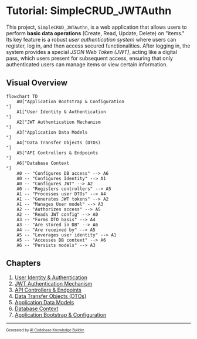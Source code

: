 # Tutorial: SimpleCRUD_JWTAuthn

This project, `SimpleCRUD_JWTAuthn`, is a web application that allows users to perform **basic data operations** (Create, Read, Update, Delete) on "items." Its key feature is a robust *user authentication system* where users can register, log in, and then access secured functionalities. After logging in, the system provides a special *JSON Web Token (JWT)*, acting like a digital pass, which users present for subsequent access, ensuring that only authenticated users can manage items or view certain information.


## Visual Overview

```mermaid
flowchart TD
    A0["Application Bootstrap & Configuration
"]
    A1["User Identity & Authentication
"]
    A2["JWT Authentication Mechanism
"]
    A3["Application Data Models
"]
    A4["Data Transfer Objects (DTOs)
"]
    A5["API Controllers & Endpoints
"]
    A6["Database Context
"]
    A0 -- "Configures DB access" --> A6
    A0 -- "Configures Identity" --> A1
    A0 -- "Configures JWT" --> A2
    A0 -- "Registers controllers" --> A5
    A1 -- "Processes user DTOs" --> A4
    A1 -- "Generates JWT tokens" --> A2
    A1 -- "Manages User model" --> A3
    A2 -- "Authorizes access" --> A5
    A2 -- "Reads JWT config" --> A0
    A3 -- "Forms DTO basis" --> A4
    A3 -- "Are stored in DB" --> A6
    A4 -- "Are received by" --> A5
    A5 -- "Leverages user identity" --> A1
    A5 -- "Accesses DB context" --> A6
    A6 -- "Persists models" --> A3
```

## Chapters

1. [User Identity & Authentication
](01_user_identity___authentication_.md)
2. [JWT Authentication Mechanism
](02_jwt_authentication_mechanism_.md)
3. [API Controllers & Endpoints
](03_api_controllers___endpoints_.md)
4. [Data Transfer Objects (DTOs)
](04_data_transfer_objects__dtos__.md)
5. [Application Data Models
](05_application_data_models_.md)
6. [Database Context
](06_database_context_.md)
7. [Application Bootstrap & Configuration
](07_application_bootstrap___configuration_.md)

---

<sub><sup>Generated by [AI Codebase Knowledge Builder](https://github.com/The-Pocket/Tutorial-Codebase-Knowledge).</sup></sub>
